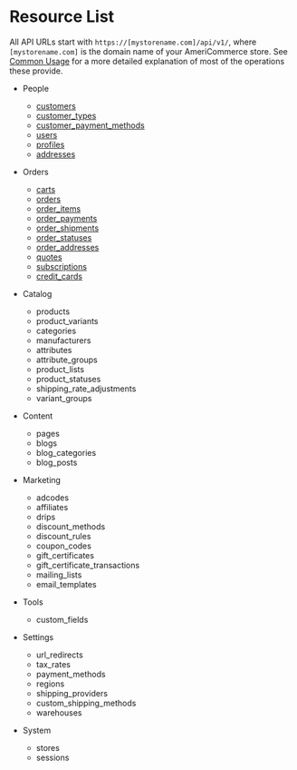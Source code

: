 Resource List
=============

All API URLs start with `https://[mystorename.com]/api/v1/`, where `[mystorename.com]` is the domain name of your AmeriCommerce store. See [Common Usage](common_usage.md) for a more detailed explanation of most of the operations these provide.

* People
	* [customers](resources/customers.md)
	* [customer_types](resources/customer_types.md)
	* [customer_payment_methods](resources/customer_payment_methods.md)
	* [users](resources/users.md)
	* [profiles](resources/profiles.md)
	* [addresses](resources/addresses.md)

* Orders
	* [carts](resources/carts.md)
	* [orders](resources/orders.md)
	* [order_items](resources/order_items.md)
	* [order_payments](resources/order_payments.md)
	* [order_shipments](resources/order_shipments.md)
	* [order_statuses](resources/order_statuses.md)
	* [order_addresses](resources/order_addresses.md)
	* [quotes](resources/quotes.md)
	* [subscriptions](resources/subscriptions.md)
	* [credit_cards](resources/credit_cards.md)

* Catalog
	* products
	* product_variants
	* categories
	* manufacturers
	* attributes
	* attribute_groups
	* product_lists
	* product_statuses
	* shipping_rate_adjustments
	* variant_groups

* Content
	* pages
	* blogs
	* blog_categories
	* blog_posts

* Marketing
	* adcodes
	* affiliates
	* drips
	* discount_methods
	* discount_rules
	* coupon_codes
	* gift_certificates
	* gift_certificate_transactions
	* mailing_lists
	* email_templates

* Tools
	* custom_fields

* Settings
	* url_redirects
	* tax_rates
	* payment_methods
	* regions
	* shipping_providers
	* custom_shipping_methods
	* warehouses

* System
	* stores
	* sessions